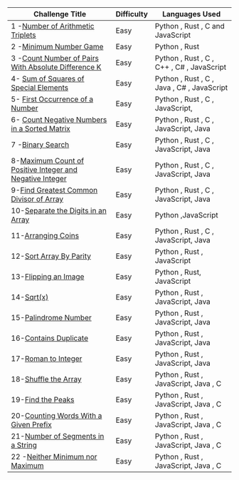 | Challenge Title                                                                                                                                               | Difficulty | Languages Used                             |
| ------------------------------------------------------------------------------------------------------------------------------------------------------------- | ---------- | ------------------------------------------ |
| 1 -[Number of Arithmetic Triplets](https://leetcode.com/problems/number-of-arithmetic-triplets/)                                                              | Easy       | Python , Rust , C and JavaScript           |
| 2 -[Minimum Number Game](https://leetcode.com/problems/minimum-number-game/)                                                                                  | Easy       | Python , Rust                              |
| 3 -[Count Number of Pairs With Absolute Difference K](https://leetcode.com/problems/count-number-of-pairs-with-absolute-difference-k/)                        | Easy       | Python , Rust , C , C++ , C# , JavaScript  |
| 4- [Sum of Squares of Special Elements ](https://leetcode.com/problems/sum-of-squares-of-special-elements/)                                                   | Easy       | Python , Rust , C , Java , C# , JavaScript |
| 5- [First Occurrence of a Number](https://leetcode.com/problems/first-occurrence-of-a-number/)                                                                | Easy       | Python , Rust , C , JavaScript,            |
| 6- [Count Negative Numbers in a Sorted Matrix](https://leetcode.com/problems/count-negative-numbers-in-a-sorted-matrix/)                                      | Easy       | Python , Rust , C , JavaScript, Java       |
| 7 -[Binary Search](https://leetcode.com/problems/binary-search/)                                                                                              | Easy       | Python , Rust , C , JavaScript, Java       |
| 8-[Maximum Count of Positive Integer and Negative Integer](https://leetcode.com/problems/maximum-count-of-positive-integer-and-negative-integer/description/) | Easy       | Python , Rust , C , JavaScript, Java       |
| 9-[Find Greatest Common Divisor of Array](https://leetcode.com/problems/find-greatest-common-divisor-of-array/description/)                                   | Easy       | Python , Rust , C , JavaScript, Java       |
| 10-[Separate the Digits in an Array](https://leetcode.com/problems/separate-the-digits-in-an-array/description/)                                              | Easy       | Python ,JavaScript                         |
| 11-[Arranging Coins](https://leetcode.com/problems/arranging-coins/description/)                                                                              | Easy       | Python , Rust , C , JavaScript, Java       |
| 12-[Sort Array By Parity](https://leetcode.com/problems/sort-array-by-parity/description/)                                                                    | Easy       | Python , Rust , JavaScript                 |
| 13-[Flipping an Image](https://leetcode.com/problems/flipping-an-image/description/)                                                                          | Easy       | Python , Rust, JavaScript                  |
| 14-[Sqrt(x)](https://leetcode.com/problems/sqrtx/description/)                                                                                                | Easy       | Python , Rust , JavaScript, Java           |
| 15-[Palindrome Number](https://leetcode.com/problems/palindrome-number/description/)                                                                          | Easy       | Python , Rust , JavaScript, Java           |
| 16-[Contains Duplicate](https://leetcode.com/problems/contains-duplicate/)                                                                                    | Easy       | Python , Rust , JavaScript, Java           |
| 17-[Roman to Integer](https://leetcode.com/problems/roman-to-integer/description/)                                                                            | Easy       | Python , Rust , JavaScript, Java           |
| 18-[Shuffle the Array](https://leetcode.com/problems/shuffle-the-array/)                                                                                      | Easy       | Python , Rust , JavaScript, Java , C       |
| 19-[Find the Peaks](https://leetcode.com/problems/find-the-peaks/description/)                                                                                | Easy       | Python , Rust , JavaScript, Java , C       |
| 20-[Counting Words With a Given Prefix](https://leetcode.com/problems/counting-words-with-a-given-prefix/description/)                                        | Easy       | Python , Rust , JavaScript, Java , C       |
| 21-[Number of Segments in a String](https://leetcode.com/problems/number-of-segments-in-a-string/description/)                                                | Easy       | Python , Rust , JavaScript, Java , C       |
|22 -[Neither Minimum nor Maximum](https://leetcode.com/problems/neither-minimum-nor-maximum/description/)|Easy|Python , Rust , JavaScript, Java , C|
